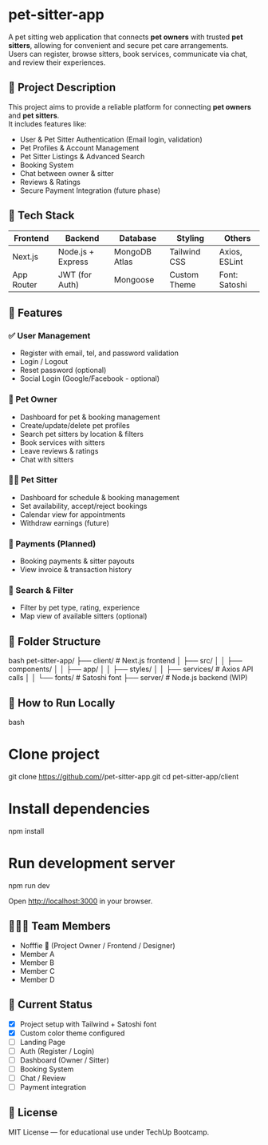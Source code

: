 # pet-sitter-app

A pet sitting web application that connects **pet owners** with trusted **pet sitters**, allowing for convenient and secure pet care arrangements.  
Users can register, browse sitters, book services, communicate via chat, and review their experiences.

## 📌 Project Description

This project aims to provide a reliable platform for connecting **pet owners** and **pet sitters**.  
It includes features like:

- User & Pet Sitter Authentication (Email login, validation)
- Pet Profiles & Account Management
- Pet Sitter Listings & Advanced Search
- Booking System
- Chat between owner & sitter
- Reviews & Ratings
- Secure Payment Integration (future phase)

## 🚀 Tech Stack

| Frontend     | Backend        | Database     | Styling     | Others           |
|--------------|----------------|--------------|-------------|------------------|
| Next.js      | Node.js + Express | MongoDB Atlas | Tailwind CSS | Axios, ESLint    |
| App Router   | JWT (for Auth) | Mongoose     | Custom Theme | Font: Satoshi    |

## 🧩 Features

### ✅ User Management
- Register with email, tel, and password validation
- Login / Logout
- Reset password (optional)
- Social Login (Google/Facebook - optional)

### 🐶 Pet Owner
- Dashboard for pet & booking management
- Create/update/delete pet profiles
- Search pet sitters by location & filters
- Book services with sitters
- Leave reviews & ratings
- Chat with sitters

### 🧑‍🦱 Pet Sitter
- Dashboard for schedule & booking management
- Set availability, accept/reject bookings
- Calendar view for appointments
- Withdraw earnings (future)

### 💸 Payments (Planned)
- Booking payments & sitter payouts
- View invoice & transaction history

### 🔎 Search & Filter
- Filter by pet type, rating, experience
- Map view of available sitters (optional)

## 📂 Folder Structure

bash
pet-sitter-app/
├── client/             # Next.js frontend
│   ├── src/
│   │   ├── components/
│   │   ├── app/
│   │   ├── styles/
│   │   ├── services/   # Axios API calls
│   │   └── fonts/      # Satoshi font
├── server/             # Node.js backend (WIP)


## 🧪 How to Run Locally

bash
# Clone project
git clone https://github.com/<your-username>/pet-sitter-app.git
cd pet-sitter-app/client

# Install dependencies
npm install

# Run development server
npm run dev

Open [http://localhost:3000](http://localhost:3000) in your browser.


## 👨‍👩‍👧 Team Members

- Nofffie 👑 (Project Owner / Frontend / Designer)
- Member A
- Member B
- Member C
- Member D

## 📅 Current Status
- [x] Project setup with Tailwind + Satoshi font
- [x] Custom color theme configured
- [ ] Landing Page
- [ ] Auth (Register / Login)
- [ ] Dashboard (Owner / Sitter)
- [ ] Booking System
- [ ] Chat / Review
- [ ] Payment integration

## 📌 License

MIT License — for educational use under TechUp Bootcamp.
